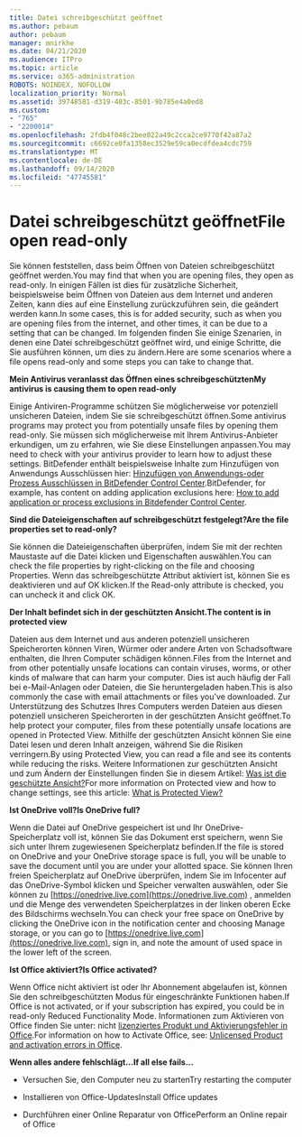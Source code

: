 ```yaml
---
title: Datei schreibgeschützt geöffnet
ms.author: pebaum
author: pebaum
manager: mnirkhe
ms.date: 04/21/2020
ms.audience: ITPro
ms.topic: article
ms.service: o365-administration
ROBOTS: NOINDEX, NOFOLLOW
localization_priority: Normal
ms.assetid: 39748581-d319-403c-8501-9b785e4a0ed8
ms.custom:
- "765"
- "2200014"
ms.openlocfilehash: 2fdb4f048c2bee022a49c2cca2ce9770f42a87a2
ms.sourcegitcommit: c6692ce0fa1358ec3529e59ca0ecdfdea4cdc759
ms.translationtype: MT
ms.contentlocale: de-DE
ms.lasthandoff: 09/14/2020
ms.locfileid: "47745581"
---
```

# <a name="file-open-read-only"></a><span data-ttu-id="fa2fa-102">Datei schreibgeschützt geöffnet</span><span class="sxs-lookup"><span data-stu-id="fa2fa-102">File open read-only</span></span>

<span data-ttu-id="fa2fa-103">Sie können feststellen, dass beim Öffnen von Dateien schreibgeschützt geöffnet werden.</span><span class="sxs-lookup"><span data-stu-id="fa2fa-103">You may find that when you are opening files, they open as read-only.</span></span> <span data-ttu-id="fa2fa-104">In einigen Fällen ist dies für zusätzliche Sicherheit, beispielsweise beim Öffnen von Dateien aus dem Internet und anderen Zeiten, kann dies auf eine Einstellung zurückzuführen sein, die geändert werden kann.</span><span class="sxs-lookup"><span data-stu-id="fa2fa-104">In some cases, this is for added security, such as when you are opening files from the internet, and other times, it can be due to a setting that can be changed.</span></span> <span data-ttu-id="fa2fa-105">Im folgenden finden Sie einige Szenarien, in denen eine Datei schreibgeschützt geöffnet wird, und einige Schritte, die Sie ausführen können, um dies zu ändern.</span><span class="sxs-lookup"><span data-stu-id="fa2fa-105">Here are some scenarios where a file opens read-only and some steps you can take to change that.</span></span>
  
 <span data-ttu-id="fa2fa-106">**Mein Antivirus veranlasst das Öffnen eines schreibgeschützten**</span><span class="sxs-lookup"><span data-stu-id="fa2fa-106">**My antivirus is causing them to open read-only**</span></span>
  
<span data-ttu-id="fa2fa-107">Einige Antiviren-Programme schützen Sie möglicherweise vor potenziell unsicheren Dateien, indem Sie sie schreibgeschützt öffnen.</span><span class="sxs-lookup"><span data-stu-id="fa2fa-107">Some antivirus programs may protect you from potentially unsafe files by opening them read-only.</span></span> <span data-ttu-id="fa2fa-108">Sie müssen sich möglicherweise mit Ihrem Antivirus-Anbieter erkundigen, um zu erfahren, wie Sie diese Einstellungen anpassen.</span><span class="sxs-lookup"><span data-stu-id="fa2fa-108">You may need to check with your antivirus provider to learn how to adjust these settings.</span></span> <span data-ttu-id="fa2fa-109">BitDefender enthält beispielsweise Inhalte zum Hinzufügen von Anwendungs Ausschlüssen hier: [Hinzufügen von Anwendungs-oder Prozess Ausschlüssen in BitDefender Control Center](https://aka.ms/AA6098i).</span><span class="sxs-lookup"><span data-stu-id="fa2fa-109">BitDefender, for example, has content on adding application exclusions here: [How to add application or process exclusions in Bitdefender Control Center](https://aka.ms/AA6098i).</span></span>
  
 <span data-ttu-id="fa2fa-110">**Sind die Dateieigenschaften auf schreibgeschützt festgelegt?**</span><span class="sxs-lookup"><span data-stu-id="fa2fa-110">**Are the file properties set to read-only?**</span></span>
  
<span data-ttu-id="fa2fa-111">Sie können die Dateieigenschaften überprüfen, indem Sie mit der rechten Maustaste auf die Datei klicken und Eigenschaften auswählen.</span><span class="sxs-lookup"><span data-stu-id="fa2fa-111">You can check the file properties by right-clicking on the file and choosing Properties.</span></span> <span data-ttu-id="fa2fa-112">Wenn das schreibgeschützte Attribut aktiviert ist, können Sie es deaktivieren und auf OK klicken.</span><span class="sxs-lookup"><span data-stu-id="fa2fa-112">If the Read-only attribute is checked, you can uncheck it and click OK.</span></span>
  
 <span data-ttu-id="fa2fa-113">**Der Inhalt befindet sich in der geschützten Ansicht.**</span><span class="sxs-lookup"><span data-stu-id="fa2fa-113">**The content is in protected view**</span></span>
  
<span data-ttu-id="fa2fa-114">Dateien aus dem Internet und aus anderen potenziell unsicheren Speicherorten können Viren, Würmer oder andere Arten von Schadsoftware enthalten, die Ihren Computer schädigen können.</span><span class="sxs-lookup"><span data-stu-id="fa2fa-114">Files from the Internet and from other potentially unsafe locations can contain viruses, worms, or other kinds of malware that can harm your computer.</span></span> <span data-ttu-id="fa2fa-115">Dies ist auch häufig der Fall bei e-Mail-Anlagen oder Dateien, die Sie heruntergeladen haben.</span><span class="sxs-lookup"><span data-stu-id="fa2fa-115">This is also commonly the case with email attachments or files you've downloaded.</span></span> <span data-ttu-id="fa2fa-116">Zur Unterstützung des Schutzes Ihres Computers werden Dateien aus diesen potenziell unsicheren Speicherorten in der geschützten Ansicht geöffnet.</span><span class="sxs-lookup"><span data-stu-id="fa2fa-116">To help protect your computer, files from these potentially unsafe locations are opened in Protected View.</span></span> <span data-ttu-id="fa2fa-117">Mithilfe der geschützten Ansicht können Sie eine Datei lesen und deren Inhalt anzeigen, während Sie die Risiken verringern.</span><span class="sxs-lookup"><span data-stu-id="fa2fa-117">By using Protected View, you can read a file and see its contents while reducing the risks.</span></span> <span data-ttu-id="fa2fa-118">Weitere Informationen zur geschützten Ansicht und zum Ändern der Einstellungen finden Sie in diesem Artikel: [Was ist die geschützte Ansicht?](https://support.office.com/article/d6f09ac7-e6b9-4495-8e43-2bbcdbcb6653)</span><span class="sxs-lookup"><span data-stu-id="fa2fa-118">For more information on Protected view and how to change settings, see this article: [What is Protected View?](https://support.office.com/article/d6f09ac7-e6b9-4495-8e43-2bbcdbcb6653)</span></span>
  
 <span data-ttu-id="fa2fa-119">**Ist OneDrive voll?**</span><span class="sxs-lookup"><span data-stu-id="fa2fa-119">**Is OneDrive full?**</span></span>
  
<span data-ttu-id="fa2fa-120">Wenn die Datei auf OneDrive gespeichert ist und Ihr OneDrive-Speicherplatz voll ist, können Sie das Dokument erst speichern, wenn Sie sich unter Ihrem zugewiesenen Speicherplatz befinden.</span><span class="sxs-lookup"><span data-stu-id="fa2fa-120">If the file is stored on OneDrive and your OneDrive storage space is full, you will be unable to save the document until you are under your allotted space.</span></span> <span data-ttu-id="fa2fa-121">Sie können Ihren freien Speicherplatz auf OneDrive überprüfen, indem Sie im Infocenter auf das OneDrive-Symbol klicken und Speicher verwalten auswählen, oder Sie können zu [https://onedrive.live.com](https://onedrive.live.com) , anmelden und die Menge des verwendeten Speicherplatzes in der linken oberen Ecke des Bildschirms wechseln.</span><span class="sxs-lookup"><span data-stu-id="fa2fa-121">You can check your free space on OneDrive by clicking the OneDrive icon in the notification center and choosing Manage storage, or you can go to [https://onedrive.live.com](https://onedrive.live.com), sign in, and note the amount of used space in the lower left of the screen.</span></span>
  
 <span data-ttu-id="fa2fa-122">**Ist Office aktiviert?**</span><span class="sxs-lookup"><span data-stu-id="fa2fa-122">**Is Office activated?**</span></span>
  
<span data-ttu-id="fa2fa-123">Wenn Office nicht aktiviert ist oder Ihr Abonnement abgelaufen ist, können Sie den schreibgeschützten Modus für eingeschränkte Funktionen haben.</span><span class="sxs-lookup"><span data-stu-id="fa2fa-123">If Office is not activated, or if your subscription has expired, you could be in read-only Reduced Functionality Mode.</span></span> <span data-ttu-id="fa2fa-124">Informationen zum Aktivieren von Office finden Sie unter: nicht [lizenziertes Produkt und Aktivierungsfehler in Office](https://support.office.com/article/0d23d3c0-c19c-4b2f-9845-5344fedc4380).</span><span class="sxs-lookup"><span data-stu-id="fa2fa-124">For information on how to Activate Office, see: [Unlicensed Product and activation errors in Office](https://support.office.com/article/0d23d3c0-c19c-4b2f-9845-5344fedc4380).</span></span>
  
 <span data-ttu-id="fa2fa-125">**Wenn alles andere fehlschlägt...**</span><span class="sxs-lookup"><span data-stu-id="fa2fa-125">**If all else fails...**</span></span>
  
- <span data-ttu-id="fa2fa-126">Versuchen Sie, den Computer neu zu starten</span><span class="sxs-lookup"><span data-stu-id="fa2fa-126">Try restarting the computer</span></span>
    
- <span data-ttu-id="fa2fa-127">Installieren von Office-Updates</span><span class="sxs-lookup"><span data-stu-id="fa2fa-127">Install Office updates</span></span>
    
- <span data-ttu-id="fa2fa-128">Durchführen einer Online Reparatur von Office</span><span class="sxs-lookup"><span data-stu-id="fa2fa-128">Perform an Online repair of Office</span></span>
    

